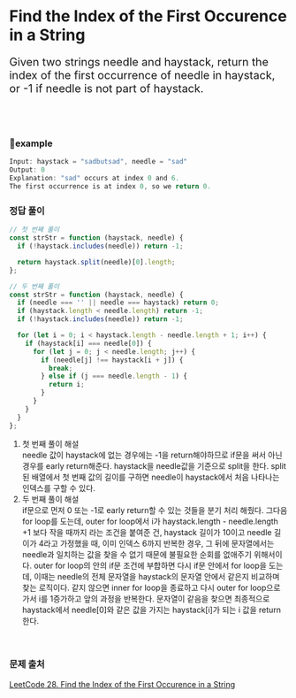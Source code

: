 # Find the Index of the First Occurence in a String

<p style='font-size: 20px'>Given two strings needle and haystack, return the index of the first occurrence of needle in haystack, or -1 if needle is not part of haystack.

</p>

<br />
<br />

### 🌱example

```javascript
Input: haystack = "sadbutsad", needle = "sad"
Output: 0
Explanation: "sad" occurs at index 0 and 6.
The first occurrence is at index 0, so we return 0.
```

### 정답 풀이

```javascript
// 첫 번째 풀이
const strStr = function (haystack, needle) {
  if (!haystack.includes(needle)) return -1;

  return haystack.split(needle)[0].length;
};

// 두 번째 풀이
const strStr = function (haystack, needle) {
  if (needle === '' || needle === haystack) return 0;
  if (haystack.length < needle.length) return -1;
  if (!haystack.includes(needle)) return -1;

  for (let i = 0; i < haystack.length - needle.length + 1; i++) {
    if (haystack[i] === needle[0]) {
      for (let j = 0; j < needle.length; j++) {
        if (needle[j] !== haystack[i + j]) {
          break;
        } else if (j === needle.length - 1) {
          return i;
        }
      }
    }
  }
};
```

1. 첫 번째 풀이 해설
   <br />
   needle 값이 haystack에 없는 경우에는 -1을 return해야하므로 if문을 써서 아닌 경우를 early return해준다.
   haystack을 needle값을 기준으로 split을 한다. split된 배열에서 첫 번째 값의 길이를 구하면 needle이 haystack에서
   처음 나타나는 인덱스를 구할 수 있다.
   <br />
2. 두 번째 풀이 해설
   <br />
   if문으로 먼저 0 또는 -1로 early return할 수 있는 것들을 분기 처리 해줬다.
   그다음 for loop를 도는데, outer for loop에서 i가 haystack.length - needle.length +1 보다 작을 때까지 라는 조건을 붙여준 건, haystack 길이가 10이고 needle 길이가 4라고 가정했을 때, 이미 인덱스 6까지 반복한 경우, 그 뒤에 문자열에서는 needle과 일치하는 값을 찾을 수 없기 때문에 불필요한 순회를 없애주기 위해서이다.
   outer for loop의 안의 if문 조건에 부합하면 다시 if문 안에서 for loop을 도는데, 이때는 needle의 전체 문자열을 haystack의 문자열 안에서 같은지 비교하며 찾는 로직이다.
   같지 않으면 inner for loop을 종료하고 다시 outer for loop으로 가서 i를 1증가하고 앞의 과정을 반복한다. 문자열이 같음을 찾으면 최종적으로 haystack에서 needle[0]와 같은 값을 가지는 haystack[i]가 되는 i 값을 return한다.
   <br />
   <br />
   <br />

### 문제 출처

<a href='https://leetcode.com/problems/find-the-index-of-the-first-occurrence-in-a-string/description/'>LeetCode 28. Find the Index of the First Occurence in a String</a>
